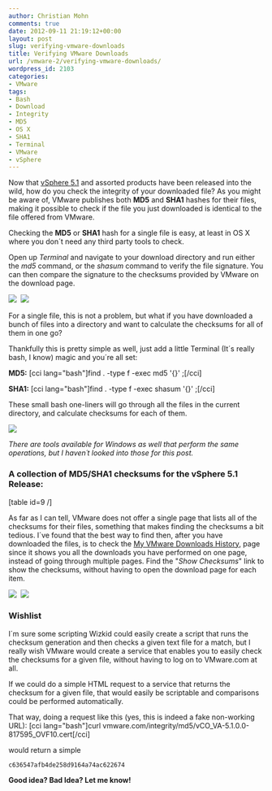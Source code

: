 ```yaml
---
author: Christian Mohn
comments: true
date: 2012-09-11 21:19:12+00:00
layout: post
slug: verifying-vmware-downloads
title: Verifying VMware Downloads
url: /vmware-2/verifying-vmware-downloads/
wordpress_id: 2103
categories:
- VMware
tags:
- Bash
- Download
- Integrity
- MD5
- OS X
- SHA1
- Terminal
- VMware
- vSphere
---
```


Now that [vSphere 5.1](http://www.vmware.com/products/datacenter-virtualization/vsphere/index.html) and assorted products have been released into the wild, how do you check the integrity of your downloaded file? As you might be aware of, VMware publishes both **MD5** and **SHA1** hashes for their files, making it possible to check if the file you just downloaded is identical to the file offered from VMware.

Checking the **MD5** or **SHA1** hash for a single file is easy, at least in OS X where you don´t need any third party tools to check.

Open up _Terminal_ and navigate to your download directory and run either the _md5_ command, or the _shasum_ command to verify the file signature. You can then compare the signature to the checksums provided by VMware on the download page.

[![](http://vninja.net/wordpress/wp-content/uploads/2012/09/VerifyingDownloads-1-300x131.png)](http://vninja.net/wordpress/wp-content/uploads/2012/09/VerifyingDownloads-1.png)  [![](http://vninja.net/wordpress/wp-content/uploads/2012/09/VerifyingDownloads-21-300x57.png)](http://vninja.net/wordpress/wp-content/uploads/2012/09/VerifyingDownloads-21.png)

For a single file, this is not a problem, but what if you have downloaded a bunch of files into a directory and want to calculate the checksums for all of them in one go?

Thankfully this is pretty simple as well, just add a little Terminal (It´s really bash, I know) magic and you´re all set:

**MD5:**
[cci lang="bash"]find . -type f -exec md5 '{}' \;[/cci]

**SHA1:**
[cci lang="bash"]find . -type f -exec shasum '{}' \;[/cci]

These small bash one-liners will go through all the files in the current directory, and calculate checksums for each of them.

[![](http://vninja.net/wordpress/wp-content/uploads/2012/09/VerifyingDownloads-3-300x131.png)](http://vninja.net/wordpress/wp-content/uploads/2012/09/VerifyingDownloads-3.png)

_There are tools available for Windows as well that perform the same operations, but I haven´t looked into those for this post._


### A collection of MD5/SHA1 checksums for the vSphere 5.1 Release:


[table id=9 /]



As far as I can tell, VMware does not offer a single page that lists all of the checksums for their files, something that makes finding the checksums a bit tedious. I´ve found that the best way to find then, after you have downloaded the files, is to check the [My VMware Downloads History](https://my.vmware.com/group/vmware/my-downloads), page since it shows you all the downloads you have performed on one page, instead of going through multiple pages. Find the "_Show Checksums_" link to show the checksums, without having to open the download page for each item.

[![](http://vninja.net/wordpress/wp-content/uploads/2012/09/VerifyingDownloads-4-300x156.png)](http://vninja.net/wordpress/wp-content/uploads/2012/09/VerifyingDownloads-4.png)  [![](http://vninja.net/wordpress/wp-content/uploads/2012/09/VerifyingDownloads-5-300x176.png)](http://vninja.net/wordpress/wp-content/uploads/2012/09/VerifyingDownloads-5.png)


### Wishlist


I´m sure some scripting Wizkid could easily create a script that runs the checksum generation and then checks a given text file for a match, but I really wish VMware would create a service that enables you to easily check the checksums for a given file, without having to log on to VMware.com at all.

If we could do a simple HTML request to a service that returns the checksum for a given file, that would easily be scriptable and comparisons could be performed automatically.

That way, doing a request like this (yes, this is indeed a fake non-working URL):
[cci lang="bash"]curl vmware.com/integrity/md5/vCO_VA-5.1.0.0-817595_OVF10.cert[/cci]

would return a simple

    
    c636547afb4de258d9164a74ac622674


**Good idea? Bad Idea? Let me know!**
